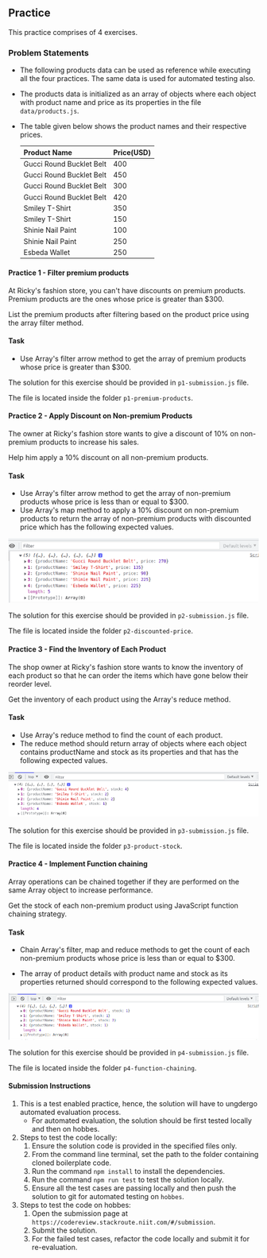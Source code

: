 ## Practice

This practice comprises of 4 exercises.

### Problem Statements

- The following products data can be used as reference while executing all the four practices. The same data is used for automated testing also.
- The products data is initialized as an array of objects where each object with product name and price as its properties in the file `data/products.js`.
- The table given below shows the product names and their respective prices.​

    | Product Name | Price(USD)|
   |---|---|
   | Gucci Round Bucklet Belt​ | 400​ | 
   | Gucci Round Bucklet Belt​ | 450​ |
   | Gucci Round Bucklet Belt​ | 300​ |
   | Gucci Round Bucklet Belt​ | 420​|
   | Smiley T-Shirt​ | 350​ |
   | Smiley T-Shirt​ | 150​ |
   | Shinie Nail Paint​ | 100​ |
   | Shinie Nail Paint​ | 250​ |
   | Esbeda Wallet​ | 250​ |

#### Practice 1 - Filter premium products

At Ricky's fashion store, you can't have discounts on premium products. Premium products are the ones whose price is greater than $300. ​

List the premium products after filtering based on the product price using the array filter method.

#### Task

- Use Array's filter arrow method to get the array of premium products whose price is greater than $300.

The solution for this exercise should be provided in `p1-submission.js` file.

The file is located inside the folder `p1-premium-products`.

#### Practice 2 - Apply Discount on Non-premium Products

The owner at Ricky's fashion store wants to give a discount of 10% on non-premium products to increase his sales.​

Help him apply a 10% discount on all non-premium products.

#### Task

- Use Array's filter arrow method to get the array of non-premium products whose price is less than or equal to $300. ​
- Use  Array's map method to apply a 10% discount on non-premium products to return the array of non-premium products with discounted price which has the following expected values.​

![](./product-with-discounted-price.png)

The solution for this exercise should be provided in `p2-submission.js` file.

The file is located inside the folder `p2-discounted-price`.

#### Practice 3 - Find the Inventory of Each Product

The shop owner at Ricky's fashion store wants to know the inventory of each product so that he can order the items which have gone below their reorder level.​

Get the inventory of each product using the Array's reduce method.

#### Task

- Use Array's reduce method to find the count of each product.​
- The reduce method should return array of objects where each object contains productName and stock as its properties and that has the following expected values.​

![](./product-inventory.png)
 
The solution for this exercise should be provided in `p3-submission.js` file.

The file is located inside the folder `p3-product-stock`.

#### Practice 4 - Implement Function chaining

Array operations can be chained together if they are performed on the same Array object to increase performance.​

Get the stock of each non-premium product using JavaScript function chaining strategy.​

#### Task

- Chain Array's filter, map and reduce methods to get the count of each non-premium products whose price is less than or equal to $300.

- The array of product details with product name and stock as its properties returned should correspond to the following expected values.

![](./non-premium-product-inventory.png)

The solution for this exercise should be provided in `p4-submission.js` file.

The file is located inside the folder `p4-function-chaining`.

#### Submission Instructions

1. This is a test enabled practice, hence, the solution will have to ungdergo automated evaluation process.
    - For automated evaluation, the solution should be first tested locally and then on hobbes.
2. Steps to test the code locally:
    1. Ensure the solution code is provided in the specified files only.
    2. From the command line terminal, set the path to the folder containing cloned boilerplate code.
    3. Run the command `npm install` to install the dependencies.
    4. Run the command `npm run test` to test the solution locally.
    5. Ensure all the test cases are passing locally and then push the solution to git for automated testing on `hobbes`.
3. Steps to test the code on hobbes:
    1. Open the submission page at `https://codereview.stackroute.niit.com/#/submission`.
    2. Submit the solution.
    3. For the failed test cases, refactor the code locally and submit it for re-evaluation.
